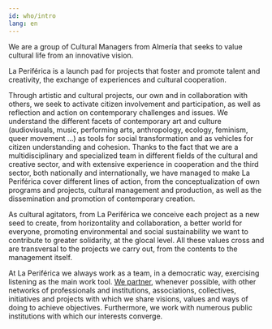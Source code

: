 ```yaml
---
id: who/intro
lang: en
---
```


We are a group of Cultural Managers from Almería that seeks to value cultural
life from an innovative vision.

La Periférica is a launch pad for projects that foster and promote talent and
creativity, the exchange of experiences and cultural cooperation.

Through artistic and cultural projects, our own and in collaboration with
others, we seek to activate citizen involvement and participation, as well as
reflection and action on contemporary challenges and issues. We understand the
different facets of contemporary art and culture (audiovisuals, music,
performing arts, anthropology, ecology, feminism, queer movement ...) as tools
for social transformation and as vehicles for citizen understanding and
cohesion. Thanks to the fact that we are a multidisciplinary and specialized
team in different fields of the cultural and creative sector, and with
extensive experience in cooperation and the third sector, both nationally and
internationally, we have managed to make La Periférica cover different lines of
action, from the conceptualization of own programs and projects, cultural
management and production, as well as the dissemination and promotion of
contemporary creation.

As cultural agitators, from La Periférica we conceive each project as a new
seed to create, from horizontality and collaboration, a better world for
everyone, promoting environmental and social sustainability we want to
contribute to greater solidarity, at the glocal level. All these values
​​cross and are transversal to the projects we carry out, from the
contents to the management itself.

At La Periférica we always work as a team, in a democratic way, exercising
listening as the main work tool. [We partner](/conexions), whenever possible,
with other networks of professionals and institutions, associations,
collectives, initiatives and projects with which we share visions, values and
ways of doing to achieve objectives. Furthermore, we work with numerous public
institutions with which our interests converge.
